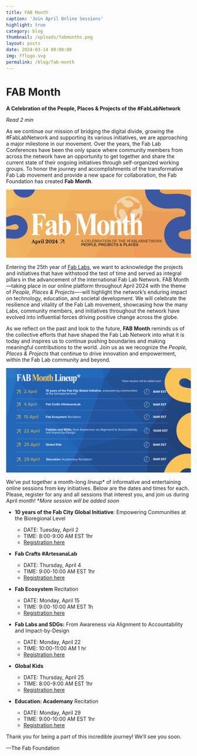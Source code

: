 ```yaml
---
title: FAB Month
caption: 'Join April Online Sessions'
highlight: true
category: blog
thumbnail: /uploads/fabmonthc.png
layout: posts
date: 2024-03-14 00:00:00
img: fflogo.svg
permalink: /blog/fab-month
---
```


# FAB Month

**A Celebration of the People, Places & Projects of the #FabLabNetwork**

*Read 2 min*

As we continue our mission of bridging the digital divide, growing the #FabLabNetwork and supporting its various initiatives, we are approaching a major milestone in our movement. Over the years, the Fab Lab Conferences have been the only space where community members from across the network have an opportunity to get together and share the current state of their ongoing initiatives through self-organized working groups. To honor the journey and accomplishments of the transformative Fab Lab movement and provide a new space for collaboration, the Fab Foundation has created **Fab Month**. 

![FAB Month Banner](/uploads/fabmonthb1.JPEG "FAB Month by The Fab Foundation")

Entering the 25th year of [Fab Labs](https://fablabs.io/), we want to acknowledge the projects and initiatives that have withstood the test of time and served as integral pillars in the advancement of the international Fab Lab Network. FAB Month—taking place in our online platform throughout April 2024 with the theme of _People, Places & Projects_—-will highlight the network’s enduring impact on technology, education, and societal development. We will celebrate the resilience and vitality of the Fab Lab movement, showcasing how the many Labs, community members, and initiatives throughout the network have evolved into influential forces driving positive change across the globe. 

As we reflect on the past and look to the future, **FAB Month** reminds us of the collective efforts that have shaped the Fab Lab Network into what it is today and inspires us to continue pushing boundaries and making meaningful contributions to the world. Join us as we recognize the _People, Places & Projects_ that continue to drive innovation and empowerment, within the Fab Lab community and beyond.

![FAB Month Lineup Preliminar](/uploads/fabmonthline1.png "FAB Month Lineup, more updates soon")

We’ve put together a month-long _lineup_* of informative and entertaining online sessions from key initiatives. Below are the dates and times for each. Please, register for any and all sessions that interest you, and join us during April month! *_More session will be added soon_

* **10 years of the Fab City Global Initiative**: Empowering Communities at the Bioregional Level
  * DATE: Tuesday, April 2
  * TIME: 8:00-9:00 AM EST 1hr
  * [Registration here](https://us02web.zoom.us/meeting/register/tZMoc-isqzkjGt2R1TTgh0zO4jm0lYROR-Gh#/registration)


* **Fab Crafts #ArtesanaLab**
  * DATE: Thursday, April 4
  * TIME: 9:00-10:00 AM EST 1hr
  * [Registration here](https://us02web.zoom.us/meeting/register/tZAodO6hqz0oHdcfi1VAjYc9-mXhvU1SdUIu#/registration)


* **Fab Ecosystem** Recitation
  * DATE: Monday, April 15
  * TIME: 9:00-10:00 AM EST 1h
  * [Registration here](https://us02web.zoom.us/meeting/register/tZAtdOugqzIoGtSRyY4AZDTP8E6Kywdlaqdu#/registration)

 
* **Fab Labs and SDGs:** From Awareness via Alignment to Accountability and Impact-by-Design
  * DATE: Monday, April 22
  * TIME: 10:00-11:00 AM 1 hr
  * [Registration here](https://us02web.zoom.us/meeting/register/tZ0pf-isrz0oHtw0uAHctCqSrFNitYwI-2tY#/registration)


* **Global Kids**
  * DATE: Thursday, April 25
  * TIME: 8:00-9:00 AM EST 1hr
  * [Registration here](https://us02web.zoom.us/meeting/register/tZ0rf--hpjMqGNEI86k5uNqoxrLWR3ZqThmh#/registration)


* **Education: Academany** Recitation
  * DATE: Monday, April 29
  * TIME: 9:00-10:00 AM EST 1hr
  * [Registration here](https://us02web.zoom.us/meeting/register/tZ0uceyqqjMrHdGm9QV1-vKLIRNT7H1uEkxd#/registration)


Thank you for being a part of this incredible journey! We’ll see you soon.

—The Fab Foundation
